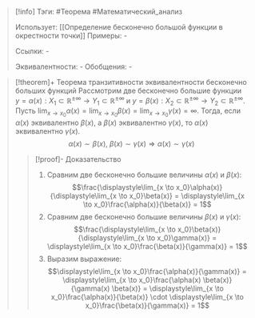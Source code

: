 > [!info]
> Тэги: #Теорема #Математический_анализ   
> 
> Использует: [[Определение бесконечно большой функции в окрестности точки]]
> Примеры: *-*
> 
> Ссылки: *-*
> 
> Эквивалентности: *-*
> Обобщения: *-*

> [!theorem]+ Теорема транзитивности эквивалентности бесконечно больших функций
> Рассмотрим две бесконечно большие функции $y = \alpha(x):X_1 \subset \mathbb{R^{\pm\infty}}\rightarrow Y_1 \subset \mathbb{R^{\pm\infty}}$ и $y = \beta(x):X_2 \subset \mathbb{R^{\pm\infty}}\rightarrow Y_2 \subset \mathbb{R^{\pm\infty}}$. Пусть $\displaystyle\lim_{x \to x_0}\alpha(x) = \lim_{x \to x_0}\beta(x) = \lim_{x \to x_0}\gamma(x)= \infty$. Тогда, если $\alpha(x)$ эквивалентно $\beta(x)$, а $\beta(x)$ эквивалентно $\gamma(x)$, то  $\alpha(x)$ эквивалентно $\gamma(x)$.  $$\alpha(x) \sim \beta(x),\ \beta(x) \sim \gamma(x) \Rightarrow \alpha(x) \sim \gamma(x)$$
> > [!proof]- Доказательство
> > 1. Сравним две бесконечно большие величины $\alpha(x)$ и $\beta(x)$:$$\frac{\displaystyle\lim_{x \to x_0}\alpha(x)}{\displaystyle\lim_{x \to x_0}\beta(x)} = \displaystyle\lim_{x \to x_0}\frac{\alpha(x)}{\beta(x)} = 1$$
> > 2. Сравним две бесконечно большие величины $\beta(x)$ и $\gamma(x)$: $$\frac{\displaystyle\lim_{x \to x_0}\beta(x)}{\displaystyle\lim_{x \to x_0}\gamma(x)} = \displaystyle\lim_{x \to x_0}\frac{\beta(x)}{\gamma(x)} = 1$$
> > 3. Выразим выражение: $$\displaystyle\lim_{x \to x_0}\frac{\alpha(x)}{\gamma(x)} = \displaystyle\lim_{x \to x_0}\frac{\alpha(x) \beta(x)}{\gamma(x) \beta(x)} = \displaystyle\lim_{x \to x_0}\frac{\alpha(x)}{\beta(x)} \cdot \displaystyle\lim_{x \to x_0}\frac{\beta(x)}{\gamma(x)} = 1$$

